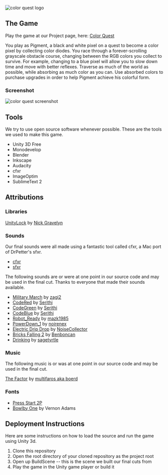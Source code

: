 ![color quest logo](https://raw.github.com/redbluestudios/game-off-2013/gh-pages/assets/readme/title_web.png "color quest")

## The Game

Play the game at our Project page, here: [Color Quest](http://redbluegames.com/game-off-2013/)

You play as Pigment, a black and white pixel on a quest to become a color pixel by collecting color diodes. You race through a forever-scrolling grayscale obstacle course, changing between the RGB colors you collect to survive. For example, changing to a blue pixel will allow you to slow down time and move with better reflexes. Traverse as much of the world as possible, while absorbing as much color as you can. Use absorbed colors to purchase upgrades in order to help Pigment achieve his colorful form.

### Screenshot

![color quest screenshot](https://raw.github.com/redbluestudios/game-off-2013/gh-pages/assets/readme/screenshot.png "color quest screenshot")


## Tools

We try to use open source software whenever possible. These are the tools we used to make this game.

* Unity 3D Free
* Monodevelop
* Blender
* Inkscape
* Audacity
* cfxr
* ImageOptim
* SublimeText 2

## Attributions

### Libraries

[UnityLock](http://unityassetreview.com/assets/6865) by [Nick Gravelyn](http://unityassetreview.com/publishers/113)

### Sounds

Our final sounds were all made using a fantastic tool called cfxr, a Mac port of DrPetter's sfxr.

* [cfxr](http://thirdcog.eu/apps/cfxr)
* [sfxr](http://www.drpetter.se/project_sfxr.html)

The following sounds are or were at one point in our source code and may
be used in the final cut. Thanks to everyone that made their sounds
available.

* [Military March](http://freesound.org/people/zagi2/sounds/182311/) by [zagi2](http://freesound.org/people/zagi2/)
* [CodeRed](http://freesound.org/people/Serithi/sounds/150315/) by [Serithi](http://freesound.org/people/Serithi/)
* [CodeGreen](http://freesound.org/people/Serithi/sounds/150316/) by [Serithi](http://freesound.org/people/Serithi/)
* [CodeBlue](http://freesound.org/people/Serithi/sounds/150317/) by [Serithi](http://freesound.org/people/Serithi/)
* [Robot_Ready](http://freesound.org/people/mazk1985/sounds/187404/) by [mazk1985](http://freesound.org/people/mazk1985/)
* [PowerDown_1](http://freesound.org/people/noirenex/sounds/159399/) by [noirenex](http://freesound.org/people/noirenex/)
* [Electric Drip Drop](http://freesound.org/people/NoiseCollector/sounds/5937/) by [NoiseCollector](http://freesound.org/people/NoiseCollector/)
* [Bricks Falling 2](http://freesound.org/people/Benboncan/sounds/77086/) by [Benboncan](http://freesound.org/people/Benboncan/)
* [Drinking](http://freesound.org/people/sagetyrtle/sounds/37226/) by [sagetyrtle](http://freesound.org/people/sagetyrtle/)

### Music

The following music is or was at one point in our source code and may
be used in the final cut.

[The Factor](http://freemusicarchive.org/music/Multifaros/The_Factory/) by [multifaros aka boerd](http://multifaros.info.se/)

### Fonts

* [Press Start 2P](http://www.google.com/fonts#QuickUsePlace:quickUse/Family:Press+Start+2P)
* [Bowlby One](http://www.fontsquirrel.com/fonts/list/foundry/vernon-adams) by Vernon Adams

## Deployment Instructions

Here are some instructions on how to load the source and run the game using Unity 3d.

1. Clone this repository
2. Open the root directory of your cloned repository as the project root
3. Open up BuildScene -- this is the scene we built our final cuts from
4. Play the game in the Unity game player or build it